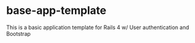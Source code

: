 base-app-template
=================

This is a basic application template for Rails 4 w/ User authentication and Bootstrap

